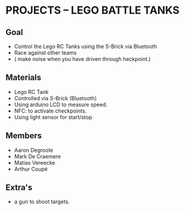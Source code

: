 # PROJECTS – LEGO BATTLE TANKS

## Goal

- Control the Lego RC Tanks using the S-Brick via Bluetooth
- Race against other teams
- ( make noise when you have driven through heckpoint.)

## Materials

- Lego RC Tank
- Controlled via S-Brick (Bluetooth)
- Using arduino LCD to measure speed.
- NFC: to activate checkpoints.
- Using light sensor for start/stop

## Members

- Aaron Degroote
- Mark De Craemere
- Matias Vereecke
- Arthur Coupé

## Extra's

- a gun to shoot targets.
